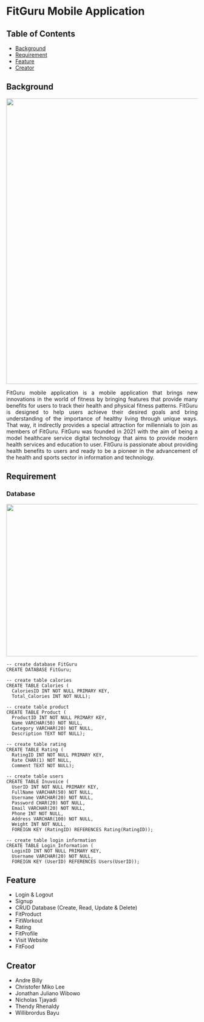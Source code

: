 # FitGuru Mobile Application

## Table of Contents
* [Background](#background)
* [Requirement](#requirement)
* [Feature](#feature)
* [Creator](#creator)

## Background
<p align="center">
<img src="https://github.com/Bayunova28/FitGuru_Mobile_Application/blob/master/fitguru-cover.png" height="750" width="700">
<p>
  
<p align="justify">FitGuru mobile application is a mobile application that brings new innovations in the world of fitness by bringing features that provide many benefits 
for users to track their health and physical fitness patterns. FitGuru is designed to help users achieve their desired goals and bring understanding of the importance of 
healthy living through unique ways. That way, it indirectly provides a special attraction for millennials to join as members of FitGuru. FitGuru was founded in 2021 with 
the aim of being a model healthcare service digital technology that aims to provide modern health services and education to user. FitGuru is passionate about providing 
health benefits to users and ready to be a pioneer in the advancement of the health and sports sector in information and technology.<p>  

## Requirement
### Database
<img src="https://github.com/Bayunova28/FitGuru_Mobile_Application/blob/master/erd-database.png" height="400" width="900">
  
```mysql
-- create database FitGuru
CREATE DATABASE FitGuru;
  
-- create table calories
CREATE TABLE Calories (
  CaloriesID INT NOT NULL PRIMARY KEY,
  Total_Calories INT NOT NULL);

-- create table product
CREATE TABLE Product (
  ProductID INT NOT NULL PRIMARY KEY,
  Name VARCHAR(50) NOT NULL,
  Category VARCHAR(20) NOT NULL,
  Description TEXT NOT NULL);
  
-- create table rating
CREATE TABLE Rating (
  RatingID INT NOT NULL PRIMARY KEY,
  Rate CHAR(1) NOT NULL,
  Comment TEXT NOT NULL);
 
-- create table users
CREATE TABLE Inuvoice (
  UserID INT NOT NULL PRIMARY KEY,
  FullName VARCHAR(50) NOT NULL,
  Username VARCHAR(20) NOT NULL,
  Password CHAR(20) NOT NULL,
  Email VARCHAR(20) NOT NULL,
  Phone INT NOT NULL,
  Address VARCHAR(100) NOT NULL,
  Weight INT NOT NULL,
  FOREIGN KEY (RatingID) REFERENCES Rating(RatingID));
  
-- create table login information
CREATE TABLE Login_Information (
  LoginID INT NOT NULL PRIMARY KEY,
  Username VARCHAR(20) NOT NULL,
  FOREIGN KEY (UserID) REFERENCES Users(UserID));
```
  
## Feature
* Login & Logout
* Signup
* CRUD Database (Create, Read, Update & Delete)
* FitProduct
* FitWorkout
* Rating
* FitProfile
* Visit Website
* FitFood
  
## Creator
* Andre Billy
* Christofer Miko Lee
* Jonathan Juliano Wibowo
* Nicholas Tjayadi
* Thendy Rhenaldy
* Willibrordus Bayu
